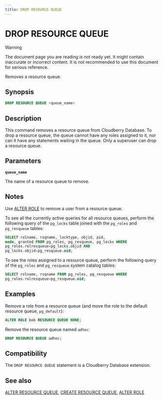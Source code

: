 ```yaml
---
title: DROP RESOURCE QUEUE
---
```


# DROP RESOURCE QUEUE

> [!WARNING]
> The document page you are reading is not ready yet. It might contain inaccurate or incorrect content. It is not recommended to use this document for serious reference.

Removes a resource queue.

## Synopsis

```sql
DROP RESOURCE QUEUE <queue_name>
```

## Description

This command removes a resource queue from Cloudberry Database. To drop a resource queue, the queue cannot have any roles assigned to it, nor can it have any statements waiting in the queue. Only a superuser can drop a resource queue.

## Parameters

**`queue_name`**

The name of a resource queue to remove.

## Notes

Use [ALTER ROLE](/docs/sql-stmts/sql-stmt-alter-role.md) to remove a user from a resource queue.

To see all the currently active queries for all resource queues, perform the following query of the `pg_locks` table joined with the `pg_roles` and `pg_resqueue` tables:

```sql
SELECT rolname, rsqname, locktype, objid, pid, 
mode, granted FROM pg_roles, pg_resqueue, pg_locks WHERE 
pg_roles.rolresqueue=pg_locks.objid AND 
pg_locks.objid=pg_resqueue.oid;
```

To see the roles assigned to a resource queue, perform the following query of the `pg_roles` and `pg_resqueue` system catalog tables:

```sql
SELECT rolname, rsqname FROM pg_roles, pg_resqueue WHERE 
pg_roles.rolresqueue=pg_resqueue.oid;
```

## Examples

Remove a role from a resource queue (and move the role to the default resource queue, `pg_default`):

```sql
ALTER ROLE bob RESOURCE QUEUE NONE;
```

Remove the resource queue named `adhoc`:

```sql
DROP RESOURCE QUEUE adhoc;
```

## Compatibility

The `DROP RESOURCE QUEUE` statement is a Cloudberry Database extension.

## See also

[ALTER RESOURCE QUEUE](/docs/sql-stmts/sql-stmt-alter-resource-queue.md), [CREATE RESOURCE QUEUE](/docs/sql-stmts/sql-stmt-create-resource-queue.md), [ALTER ROLE](/docs/sql-stmts/sql-stmt-alter-role.md)
